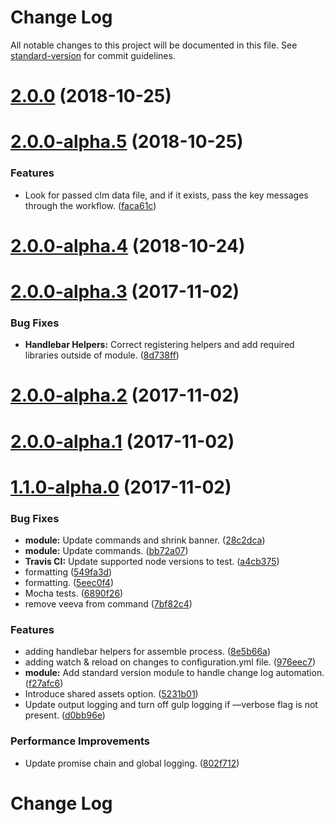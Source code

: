 # Change Log

All notable changes to this project will be documented in this file. See [standard-version](https://github.com/conventional-changelog/standard-version) for commit guidelines.

<a name="2.0.0"></a>
# [2.0.0](https://github.com/devopsgroup-io/veeva/compare/v2.0.0-alpha.5...v2.0.0) (2018-10-25)



<a name="2.0.0-alpha.5"></a>
# [2.0.0-alpha.5](https://github.com/devopsgroup-io/veeva/compare/v2.0.0-alpha.4...v2.0.0-alpha.5) (2018-10-25)


### Features

* Look for passed clm data file, and if it exists, pass the key messages through the workflow. ([faca61c](https://github.com/devopsgroup-io/veeva/commit/faca61c))



<a name="2.0.0-alpha.4"></a>
# [2.0.0-alpha.4](https://github.com/devopsgroup-io/veeva/compare/v2.0.0...v2.0.0-alpha.4) (2018-10-24)



<a name="2.0.0-alpha.3"></a>
# [2.0.0-alpha.3](https://github.com/devopsgroup-io/veeva/compare/v2.0.0-alpha.2...v2.0.0-alpha.3) (2017-11-02)


### Bug Fixes

* **Handlebar Helpers:** Correct registering helpers and add required libraries outside of module. ([8d738ff](https://github.com/devopsgroup-io/veeva/commit/8d738ff))



<a name="2.0.0-alpha.2"></a>
# [2.0.0-alpha.2](https://github.com/devopsgroup-io/veeva/compare/v2.0.0-alpha.1...v2.0.0-alpha.2) (2017-11-02)



<a name="2.0.0-alpha.1"></a>
# [2.0.0-alpha.1](https://github.com/devopsgroup-io/veeva/compare/v1.1.0-alpha.0...v2.0.0-alpha.1) (2017-11-02)

<a name="1.1.0-alpha.0"></a>
# [1.1.0-alpha.0](https://github.com/devopsgroup-io/veeva/compare/v1.0.0...v1.1.0-alpha.0) (2017-11-02)


### Bug Fixes

* **module:** Update commands and shrink banner. ([28c2dca](https://github.com/devopsgroup-io/veeva/commit/28c2dca))
* **module:** Update commands. ([bb72a07](https://github.com/devopsgroup-io/veeva/commit/bb72a07))
* **Travis CI:** Update supported node versions to test. ([a4cb375](https://github.com/devopsgroup-io/veeva/commit/a4cb375))
* formatting ([549fa3d](https://github.com/devopsgroup-io/veeva/commit/549fa3d))
* formatting. ([5eec0f4](https://github.com/devopsgroup-io/veeva/commit/5eec0f4))
* Mocha tests. ([6890f26](https://github.com/devopsgroup-io/veeva/commit/6890f26))
* remove veeva from command ([7bf82c4](https://github.com/devopsgroup-io/veeva/commit/7bf82c4))


### Features

* adding handlebar helpers for assemble process. ([8e5b66a](https://github.com/devopsgroup-io/veeva/commit/8e5b66a))
* adding watch & reload on changes to configuration.yml file. ([976eec7](https://github.com/devopsgroup-io/veeva/commit/976eec7))
* **module:** Add standard version module to handle change log automation. ([f27afc6](https://github.com/devopsgroup-io/veeva/commit/f27afc6))
* Introduce shared assets option. ([5231b01](https://github.com/devopsgroup-io/veeva/commit/5231b01))
* Update output logging and turn off gulp logging if —verbose flag is not present. ([d0bb96e](https://github.com/devopsgroup-io/veeva/commit/d0bb96e))


### Performance Improvements

* Update promise chain and global logging. ([802f712](https://github.com/devopsgroup-io/veeva/commit/802f712))
# Change Log
